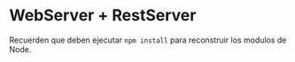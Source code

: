 # WebServer + RestServer

Recuerden que deben ejecutar ```npm install``` para reconstruir los
 modulos de Node.